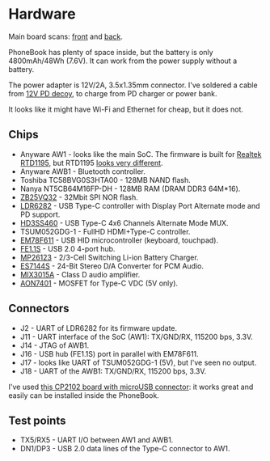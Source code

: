 # Hardware

Main board scans: [front](mainboard-front.jpg) and [back](mainboard-back.jpg).

PhoneBook has plenty of space inside, but the battery is only 4800mAh/48Wh (7.6V). It can work from the power supply without a battery.

The power adapter is 12V/2A, 3.5x1.35mm connector. I've soldered a cable from [12V PD decoy](https://aliexpress.com/item/4000456824088.html), to charge from PD charger or power bank.

It looks like it might have Wi-Fi and Ethernet for cheap, but it does not.

## Chips
* Anyware AW1 - looks like the main SoC. The firmware is built for [Realtek RTD1195](https://www.realtek.com/en/products/communications-network-ics/item/rtd1195), but RTD1195 [looks very different](https://www.cnx-software.com/wp-content/uploads/2014/11/902_board_Large.jpg).
* Anyware AWB1 - Bluetooth controller.
* Toshiba TC58BVG0S3HTA00 - 128MB NAND flash.
* Nanya NT5CB64M16FP-DH - 128MB RAM (DRAM DDR3 64М*16).
* [ZB25VQ32](http://en.zbitsemi.com/intro/25.html) - 32Mbit SPI NOR flash.
* [LDR6282](http://www.legendary.net.cn/html/en/product/USB-C_PD/202005/1166.html) - USB Type-C controller with Display Port Alternate mode and PD support.
* [HD3SS460](https://www.ti.com/product/HD3SS460) - USB Type-C 4x6 Channels Alternate Mode MUX.
* TSUM052GDG-1 - FullHD HDMI+Type-C controller.
* [EM78F611](http://www.emc.com.tw/emc/en/Product/Product/detail/216) - USB HID microcontroller (keyboard, touchpad).
* [FE1.1S](http://www.jfd-ic.com/Documents/FE1.1s%20Data%20Sheet%20(Rev.%201.0).pdf) - USB 2.0 4-port hub.
* [MP26123](https://www.monolithicpower.com/en/documentview/productdocument/index/version/2/document_type/Datasheet/lang/en/sku/MP26123/) - 2/3-Cell Switching Li-ion Battery Charger.
* [ES7144S](http://www.everest-semi.com/pdf/ES7144S%20DS.pdf) - 24-Bit Stereo D/A Converter for PCM Audio.
* [MIX3015A](http://www.mixinno.com/?topclassid=11&classid=15) - Class D audio amplifier.
* [AON7401](http://www.aosmd.com/res/data_sheets/aon7401.pdf) - MOSFET for Type-C VDC (5V only).

## Connectors

* J2 - UART of LDR6282 for its firmware update.
* J11 - UART interface of the SoC (AW1): TX/GND/RX, 115200 bps, 3.3V.
* J14 - JTAG of AWB1.
* J16 - USB hub (FE1.1S) port in parallel with EM78F611.
* J17 - looks like UART of TSUM052GDG-1 (5V), but I've seen no output.
* J18 - UART of the AWB1: TX/GND/RX, 115200 bps, 3.3V.

I've used [this CP2102 board with microUSB connector](https://aliexpress.com/item/32716109900.html): it works great and easily can be installed inside the PhoneBook.

## Test points

* TX5/RX5 - UART I/O between AW1 and AWB1.
* DN1/DP3 - USB 2.0 data lines of the Type-C connector to AW1.
